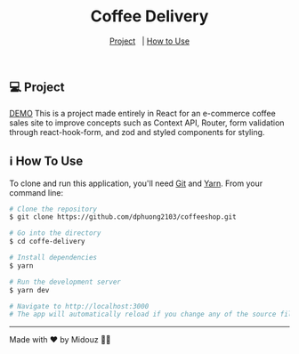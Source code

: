 <h1 align="center">
  Coffee Delivery
</h1>

<p align="center">
  <a href="#-project">Project</a>&nbsp;&nbsp;&nbsp;|
  <a href="#-how-to-use">How to Use</a>
</p>

<br/>

## 💻 Project
[DEMO](https://coffeshop.midouz.com)
This is a project made entirely in React for an e-commerce coffee sales site to improve concepts such as Context API, Router, form validation through react-hook-form, and zod and styled components for styling.

## ℹ️ How To Use

To clone and run this application, you'll need [Git](https://git-scm.com) and [Yarn](https://legacy.yarnpkg.com). From your command line:

```bash
# Clone the repository
$ git clone https://github.com/dphuong2103/coffeeshop.git

# Go into the directory
$ cd coffe-delivery

# Install dependencies
$ yarn

# Run the development server
$ yarn dev

# Navigate to http://localhost:3000
# The app will automatically reload if you change any of the source files.
```

---

Made with ♥ by Midouz 👋🏻
